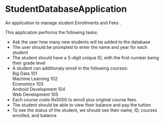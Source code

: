 # StudentDatabaseApplication
 An application to manage student Enrollments and Fees .

This application performs the following tasks:
* Ask the user how many new students will be added to the database
* The user should be prompted to enter the name and year for each student
* The student should have a 5-digit unique ID, with the first number being their grade level
* A student can additionaly enroll in the following courses:  
Big Data 101  
Machine Learning 102  
Economics 103  
Android Development 104  
Web Development 105  
* Each course costs Rs5000 to enroll plus original course fees.
* The student should be able to view their balance and pay the tuition
* To see the status of the student, we should see their name, ID, courses enrolled, and balance
